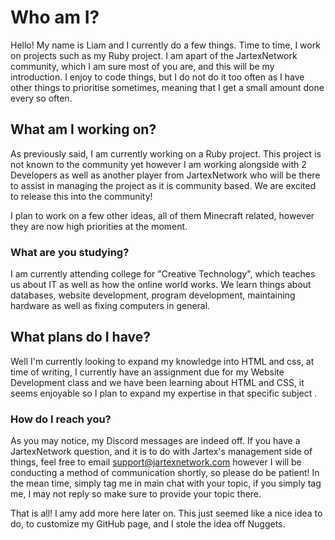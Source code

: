 # Who am I?
Hello! My name is Liam and I currently do a few things. Time to time, I work on projects such as my Ruby project. I am apart of the JartexNetwork community, which I am sure most of you are, and this will be my introduction. I enjoy to code things, but I do not do it too often as I have other things to prioritise sometimes, meaning that I get a small amount done every so often.

## What am I working on?
As previously said, I am currently working on a Ruby project. This project is not known to the community yet however I am working alongside with 2 Developers as well as another player from JartexNetwork who will be there to assist in managing the project as it is community based. We are excited to release this into the community!

I plan to work on a few other ideas, all of them Minecraft related, however they are now high priorities at the moment.

### What are you studying?
I am currently attending college for "Creative Technology", which teaches us about IT as well as how the online world works. We learn things about databases, website development, program development, maintaining hardware as well as fixing computers in general. 

## What plans do I have?
Well I'm currently looking to expand my knowledge into HTML and css, at time of writing, I currently have an assignment due for my Website Development class and we have been learning about HTML and CSS, it seems enjoyable so I plan to expand my expertise in that specific subject .

### How do I reach you?
As you may notice, my Discord messages are indeed off. If you have a JartexNetwork question, and it is to do with Jartex's management side of things, feel free to email support@jartexnetwork.com however I will be conducting a method of communication shortly, so please do be patient! In the mean time, simply tag me in main chat with your topic, if you simply tag me, I may not reply so make sure to provide your topic there.

That is all! I amy add more here later on. This just seemed like a nice idea to do, to customize my GitHub page, and I stole the idea off Nuggets.
